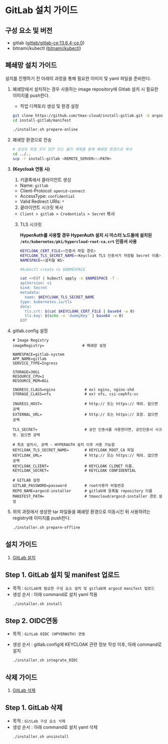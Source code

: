# GitLab 설치 가이드

## 구성 요소 및 버전
* gitlab ([gitlab/gitlab-ce:13.6.4-ce.0](https://hub.docker.com/layers/gitlab/gitlab-ce/13.6.4-ce.0/images/sha256-5c8937153d7d1373d6b2cbe6f3c5e4b80e85f13aa21c09261d7d02960d7bb774?context=explore))
* bitnami/kubectl ([bitnami/kubectl](https://hub.docker.com/layers/bitnami/kubectl/latest/images/sha256-c2844926575f75dcefbc67a1375531bcfaea07cd404e57bdc274380a513be2bd?context=explore))

## 폐쇄망 설치 가이드
설치를 진행하기 전 아래의 과정을 통해 필요한 이미지 및 yaml 파일을 준비한다.
1. 폐쇄망에서 설치하는 경우 사용하는 image repository에 Gitlab 설치 시 필요한 이미지를 push한다.
    * 작업 디렉토리 생성 및 환경 설정
   ```bash
   git clone https://github.com/tmax-cloud/install-gitlab.git -b argocd --single-branch
   cd install-gitlab/manifest
    
   ./installer.sh prepare-online
   ```

2. 폐쇄망 환경으로 전송
   ```bash
   # 생성된 파일 모두 SCP 또는 물리 매체를 통해 폐쇄망 환경으로 복사
   cd ../..
   scp -r install-gitlab <REMOTE_SERVER>:<PATH>
   ```

3. **(Keycloak 연동 시)**
    
    1. 키클록에서 클라이언트 생성
    - Name: `gitlab`
    - Client-Protocol: `openid-connect`
    - AccessType: `confidential`
    - Valid Redirect URIs: `*`
    
    2. 클라이언트 시크릿 복사
    - `Client > gitlab > Credentials > Secret` 복사
    
    3. TLS 시크릿 
       
         **HyperAuth를 사용할 경우 HyperAuth 설치 시 마스터 노드들에 설치된 `/etc/kubernetes/pki/hypercloud-root-ca.crt` 인증서 사용**
         
         ```bash
         KEYCLOAK_CERT_FILE=<인증서 파일 경로>
         KEYCLOAK_TLS_SECRET_NAME=<Keycloak TLS 인증서가 저장될 Secret 이름>
         NAMESPACE=<설치될 NS>
         
         #kubectl create ns $NAMESPACE
         
         cat <<EOT | kubectl apply -n $NAMESPACE -f -
         apiVersion: v1
         kind: Secret
         metadata:
           name: $KEYCLOAK_TLS_SECRET_NAME
         type: kubernetes.io/tls
         data:
           tls.crt: $(cat $KEYCLOAK_CERT_FILE | base64 -w 0)
           tls.key: $(echo -n 'dummyKey' | base64 -w 0)
         EOT
         ```
         
         
    
4. gitlab.config 설정
   ```config
   # Image Registry
   imageRegistry=                 # 폐쇄망 설정
   
   NAMESPACE=gitlab-system
   APP_NAME=gitlab
   SERVICE_TYPE=Ingress
   
   STORAGE=30Gi
   RESOURCE_CPU=1
   RESOURCE_MEM=8Gi
   
   INGRESS_CLASS=nginx             # ex) nginx, nginx-shd
   STORAGE_CLASS=nfs               # ex) nfs, csi-cephfs-sc
   
   INGRESS_HOST=                   # http:// 또는 https:// 제외. 없으면 공백
   EXTERNAL_URL=                   # http:// 또는 https:// 포함. 없으면 공백
   
   TLS_SECRET=                     # 공인 인증서를 사용한다면, 공인인증서 시크릿. 없으면 공백
   
   # 최초 설치시, 공백 - HYPERAUTH 설치 이후 사용 가능함
   KEYCLOAK_TLS_SECRET_NAME=       # KEYCLOAK_ROOT_CA 파일
   KEYCLOAK_URL=                   # http:// 또는 https:// 제외. 없으면 공백
   KEYCLOAK_CLIENT=                # KEYCLOAK CLINET 이름.
   KEYCLOAK_SECRET=                # KEYCLOAK CONFIDENTIAL
   
   # GITLAB 설정
   GITLAB_PASSWORD=password        # root사용자 비밀번호
   REPO_NAME=argocd-installer      # gitlab에 등록될 repository 이름
   MANIFEST_PATH=                  # tmaxcloud/argocd-installer 경로 설정
   
   ```
   
5. 위의 과정에서 생성한 tar 파일들을 폐쇄망 환경으로 이동시킨 뒤 사용하려는 registry에 이미지를 push한다.
   ```bash
   ./installer.sh prepare-offline
   ```

## 설치 가이드
1. [GitLab 설치](#step-1-gitlab-설치)

## Step 1. GitLab 설치 및 manifest 업로드 
* 목적 : `GitLab에 필요한 구성 요소 설치 및 gitlab에 argocd manifest 업로드 `
* 생성 순서 : 아래 command로 설치 yaml 적용
   ```bash
   ./installer.sh install
   ```

## Step 2. OIDC연동

* 목적 : `GitLab OIDC (HPYERAUTH) 연동`

* 생성 순서 : gitlab.config에 KEYCLOAK 관련 정보 작성 이후, 아래 command로 설치 

  ```bash
  ./installer.sh integrate_OIDC
  ```

  


## 

## 삭제 가이드

1. [GitLab 삭제](#step-1-gitlab-삭제)

## Step 1. GitLab 삭제
* 목적 : `GitLab 구성 요소 삭제`
* 생성 순서 : 아래 command로 설치 yaml 삭제
   ```bash
   ./installer.sh unsinstall
   ```
